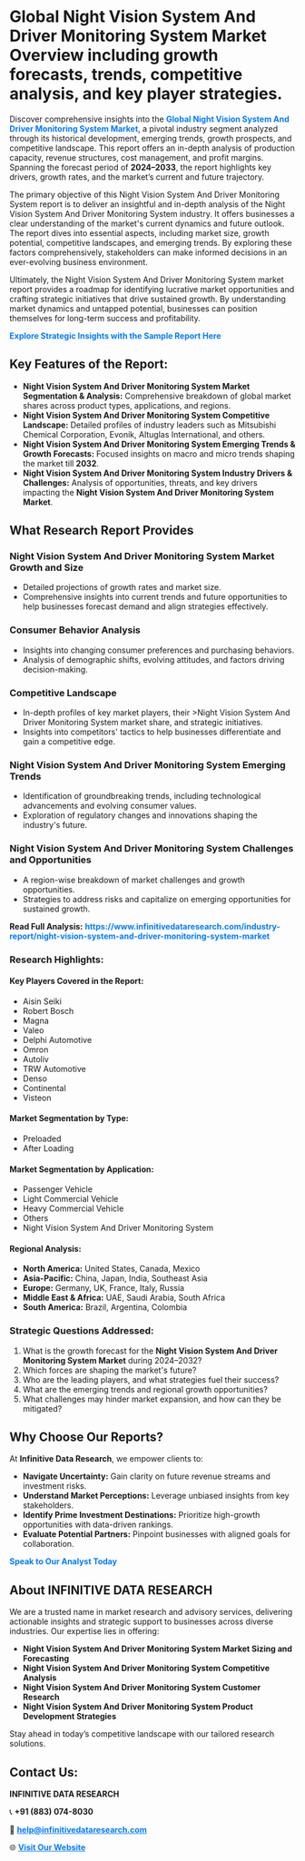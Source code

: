 <h1>Global Night Vision System And Driver Monitoring System Market Overview including growth forecasts, trends, competitive analysis, and key player strategies.</h1>
<p>
Discover comprehensive insights into the 
<a href="https://www.infinitivedataresearch.com/industry-report/night-vision-system-and-driver-monitoring-system-market" rel="dofollow" style="color: #007BFF; text-decoration: none;"><strong>Global Night Vision System And Driver Monitoring System Market</strong></a>, a pivotal industry segment analyzed through its historical development, emerging trends, growth prospects, and competitive landscape. This report offers an in-depth analysis of production capacity, revenue structures, cost management, and profit margins. Spanning the forecast period of <strong>2024–2033</strong>, the report highlights key drivers, growth rates, and the market’s current and future trajectory.
</p>
<p>
The primary objective of this Night Vision System And Driver Monitoring System report is to deliver an insightful and in-depth analysis of the Night Vision System And Driver Monitoring System industry. It offers businesses a clear understanding of the market's current dynamics and future outlook. The report dives into essential aspects, including market size, growth potential, competitive landscapes, and emerging trends. By exploring these factors comprehensively, stakeholders can make informed decisions in an ever-evolving business environment.
</p>
<p>
Ultimately, the Night Vision System And Driver Monitoring System market report provides a roadmap for identifying lucrative market opportunities and crafting strategic initiatives that drive sustained growth. By understanding market dynamics and untapped potential, businesses can position themselves for long-term success and profitability.
</p>
<p>
<a href="https://www.infinitivedataresearch.com/request-sample/reportId=102393" style="color: #007BFF; text-decoration: none;"><strong>Explore Strategic Insights with the Sample Report Here</strong></a>
</p>

<h2>Key Features of the Report:</h2>
<ul>
<li><strong>Night Vision System And Driver Monitoring System Market Segmentation & Analysis:</strong> Comprehensive breakdown of global market shares across product types, applications, and regions.</li>
<li><strong>Night Vision System And Driver Monitoring System Competitive Landscape:</strong> Detailed profiles of industry leaders such as Mitsubishi Chemical Corporation, Evonik, Altuglas International, and others.</li>
<li><strong>Night Vision System And Driver Monitoring System Emerging Trends & Growth Forecasts:</strong> Focused insights on macro and micro trends shaping the market till <strong>2032</strong>.</li>
<li><strong>Night Vision System And Driver Monitoring System Industry Drivers & Challenges:</strong> Analysis of opportunities, threats, and key drivers impacting the <strong>Night Vision System And Driver Monitoring System Market</strong>.</li>
</ul>

<h2>What Research Report Provides</h2>
<h3>Night Vision System And Driver Monitoring System Market Growth and Size</h3>
<ul>
<li>Detailed projections of growth rates and market size.</li>
<li>Comprehensive insights into current trends and future opportunities to help businesses forecast demand and align strategies effectively.</li>
</ul>

<h3>Consumer Behavior Analysis</h3>
<ul>
<li>Insights into changing consumer preferences and purchasing behaviors.</li>
<li>Analysis of demographic shifts, evolving attitudes, and factors driving decision-making.</li>
</ul>

<h3>Competitive Landscape</h3>
<ul>
<li>In-depth profiles of key market players, their >Night Vision System And Driver Monitoring System market share, and strategic initiatives.</li>
<li>Insights into competitors' tactics to help businesses differentiate and gain a competitive edge.</li>
</ul>

<h3>Night Vision System And Driver Monitoring System Emerging Trends</h3>
<ul>
<li>Identification of groundbreaking trends, including technological advancements and evolving consumer values.</li>
<li>Exploration of regulatory changes and innovations shaping the industry's future.</li>
</ul>

<h3>Night Vision System And Driver Monitoring System Challenges and Opportunities</h3>
<ul>
<li>A region-wise breakdown of market challenges and growth opportunities.</li>
<li>Strategies to address risks and capitalize on emerging opportunities for sustained growth.</li>
</ul>
<p><strong>Read Full Analysis:</strong> <a href="https://www.infinitivedataresearch.com/industry-report/night-vision-system-and-driver-monitoring-system-market" rel="dofollow" style="color: #007BFF; text-decoration: none;"><strong>https://www.infinitivedataresearch.com/industry-report/night-vision-system-and-driver-monitoring-system-market</strong></a></p>
<h3>Research Highlights:</h3>
<h4>Key Players Covered in the Report:</h4>
<ul><li>Aisin Seiki</li><li>Robert Bosch</li><li>Magna</li><li>Valeo</li><li>Delphi Automotive</li><li>Omron</li><li>Autoliv</li><li>TRW Automotive</li><li>Denso</li><li>Continental</li><li>Visteon</li></ul>
<h4>Market Segmentation by Type:</h4>
<ul><li>Preloaded</li><li>After Loading</li></ul>
<h4>Market Segmentation by Application:</h4>
<ul><li>Passenger Vehicle</li><li>Light Commercial Vehicle</li><li>Heavy Commercial Vehicle</li><li>Others</li><li>Night Vision System And Driver Monitoring System</li></ul>

<h4>Regional Analysis:</h4>
<ul>
<li><strong>North America:</strong> United States, Canada, Mexico</li>
<li><strong>Asia-Pacific:</strong> China, Japan, India, Southeast Asia</li>
<li><strong>Europe:</strong> Germany, UK, France, Italy, Russia</li>
<li><strong>Middle East & Africa:</strong> UAE, Saudi Arabia, South Africa</li>
<li><strong>South America:</strong> Brazil, Argentina, Colombia</li>
</ul>

<h3>Strategic Questions Addressed:</h3>
<ol>
<li>What is the growth forecast for the <strong>Night Vision System And Driver Monitoring System Market</strong> during 2024–2032?</li>
<li>Which forces are shaping the market's future?</li>
<li>Who are the leading players, and what strategies fuel their success?</li>
<li>What are the emerging trends and regional growth opportunities?</li>
<li>What challenges may hinder market expansion, and how can they be mitigated?</li>
</ol>

<h2>Why Choose Our Reports?</h2>
<p>At <strong>Infinitive Data Research</strong>, we empower clients to:</p>
<ul>
<li><strong>Navigate Uncertainty:</strong> Gain clarity on future revenue streams and investment risks.</li>
<li><strong>Understand Market Perceptions:</strong> Leverage unbiased insights from key stakeholders.</li>
<li><strong>Identify Prime Investment Destinations:</strong> Prioritize high-growth opportunities with data-driven rankings.</li>
<li><strong>Evaluate Potential Partners:</strong> Pinpoint businesses with aligned goals for collaboration.</li>
</ul>
<p><a href="https://www.infinitivedataresearch.com/industry-report/night-vision-system-and-driver-monitoring-system-market" rel="dofollow" style="color: #007BFF; text-decoration: none;"><strong>Speak to Our Analyst Today</strong></a></p>

<h2>About INFINITIVE DATA RESEARCH</h2>
<p>We are a trusted name in market research and advisory services, delivering actionable insights and strategic support to businesses across diverse industries. Our expertise lies in offering:</p>
<ul>
<li><strong>Night Vision System And Driver Monitoring System Market Sizing and Forecasting</strong></li>
<li><strong>Night Vision System And Driver Monitoring System Competitive Analysis</strong></li>
<li><strong>Night Vision System And Driver Monitoring System Customer Research</strong></li>
<li><strong>Night Vision System And Driver Monitoring System Product Development Strategies</strong></li>
</ul>
<p>Stay ahead in today’s competitive landscape with our tailored research solutions.</p>

<h2>Contact Us:</h2>
<p><strong>INFINITIVE DATA RESEARCH</strong></p>
<p>📞 <strong>+91 (883) 074-8030</strong></p>
<p>📧 <strong><a href="mailto:help@infinitivedataresearch.com" style="color: #007BFF;">help@infinitivedataresearch.com</a></strong></p>
<p>🌐 <strong><a href="https://www.infinitivedataresearch.com" rel="dofollow" style="color: #007BFF;">Visit Our Website</a></strong></p>